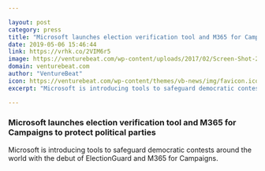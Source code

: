 ```yaml
---

layout: post
category: press
title: "Microsoft launches election verification tool and M365 for Campaigns to protect political parties"
date: 2019-05-06 15:46:44
link: https://vrhk.co/2VIM6r5
image: https://venturebeat.com/wp-content/uploads/2017/02/Screen-Shot-2017-02-18-at-4.42.35-PM.png?w=1200&strip=all
domain: venturebeat.com
author: "VentureBeat"
icon: https://venturebeat.com/wp-content/themes/vb-news/img/favicon.ico
excerpt: "Microsoft is introducing tools to safeguard democratic contests around the world with the debut of ElectionGuard and M365 for Campaigns."

---
```


### Microsoft launches election verification tool and M365 for Campaigns to protect political parties

Microsoft is introducing tools to safeguard democratic contests around the world with the debut of ElectionGuard and M365 for Campaigns.